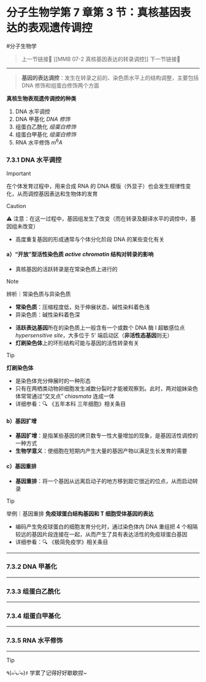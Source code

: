 # 分子生物学第 7 章第 3 节：真核基因表达的表观遗传调控
#分子生物学 

> 上一节链接🔗 [[MMB 07-2 真核基因表达的转录调控]]
> 下一节链接🔗

---

> **基因的表达调控**：发生在转录之前的、染色质水平上的结构调整，主要包括 DNA 修饰和组蛋白修饰两个方面

**真核生物表观遗传调控的种类**
1. DNA 水平调控
2. DNA 甲基化   *DNA 修饰*
3. 组蛋白乙酰化   *组蛋白修饰*
4. 组蛋白甲基化   *组蛋白修饰*
5. RNA 水平修饰   $m^6A$

### 7.3.1 DNA 水平调控

> [!IMPORTANT]
> 在个体发育过程中，用来合成 RNA 的 DNA 模版（外显子）也会发生规律性变化，从而调控基因表达和生物体的发育

> [!CAUTION]
> ⚠️ 注意：在这一过程中，基因组发生了改变（而在转录及翻译水平的调控中，基因组未改变）

- 高度重复基因的形成通常与个体分化阶段 DNA 的某些变化有关

#### a）“开放”型活性染色质 *active chromatin* 结构对转录的影响

- 真核基因的活跃转录是在常染色质上进行的

> [!NOTE]
> 辨析｜常染色质与异染色质
> - **常染色质**：压缩程度低，处于伸展状态，碱性染料着色浅
> - 异染色质：碱性染料着色深

- **活跃表达基因**所在的染色质上一般含有一个或数个 DNA 酶 I 超敏感位点 *hypersensitive site*，大多位于 5' 端启动区（**非活性态基因**则无）
- **灯刷染色体**上的环形结构可能与基因的活性转录有关

> [!TIP]
> **灯刷染色体**
> - 是染色体充分伸展时的一种形态
> - 只有在两栖类动物卵细胞发生减数分裂时才能被观察到。此时，两对姐妹染色体常常通过“交叉点” *chiasmata* 连成一体
> - 详细参看：🔍 《五年本科 三年细胞》相关条目

#### b）基因扩增

- **基因扩增**：是指某些基因的拷贝数专一性大量增加的现象，是基因活性调控的一种方式
- **生物学意义**：使细胞在短期内产生大量的基因产物以满足生长发育的需要

#### c）基因重排

- **基因重排**：将一个基因从远离启动子的地方移到距它很近的位点，从而启动转录

>[!TIP]
>举例｜基因重排
>**免疫球蛋白结构基因和 T 细胞受体基因的表达**
>- 编码产生免疫球蛋白的细胞发育分化时，通过染色体内 DNA 重组把 4 个相隔较远的基因片段连接在一起，从而产生了具有表达活性的免疫球蛋白基因
>- 详细参看：🔍 《极简免疫学》相关条目


---
### 7.3.2 DNA 甲基化


---
### 7.3.3 组蛋白乙酰化


---
### 7.3.4 组蛋白甲基化


---
### 7.3.5 RNA 水平修饰



---
> [!TIP]
> ٩(๑˃̵ᴗ˂̵๑)۶ 学累了记得好好歇歇捏~
